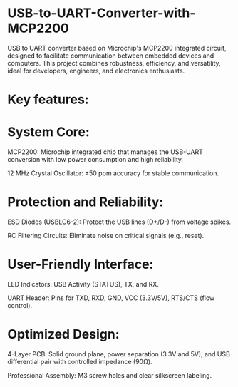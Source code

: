 # USB-to-UART-Converter-with-MCP2200
USB to UART converter based on Microchip's MCP2200 integrated circuit, designed to facilitate communication between embedded devices and computers. This project combines robustness, efficiency, and versatility, ideal for developers, engineers, and electronics enthusiasts.

# Key features:
# System Core:
MCP2200: Microchip integrated chip that manages the USB-UART conversion with low power consumption and high reliability.

12 MHz Crystal Oscillator: ±50 ppm accuracy for stable communication.
# Protection and Reliability:
ESD Diodes (USBLC6-2): Protect the USB lines (D+/D-) from voltage spikes.

RC Filtering Circuits: Eliminate noise on critical signals (e.g., reset).
# User-Friendly Interface:
LED Indicators: USB Activity (STATUS), TX, and RX.

UART Header: Pins for TXD, RXD, GND, VCC (3.3V/5V), RTS/CTS (flow control).
# Optimized Design:
4-Layer PCB: Solid ground plane, power separation (3.3V and 5V), and USB differential pair with controlled impedance (90Ω).

Professional Assembly: M3 screw holes and clear silkscreen labeling.








